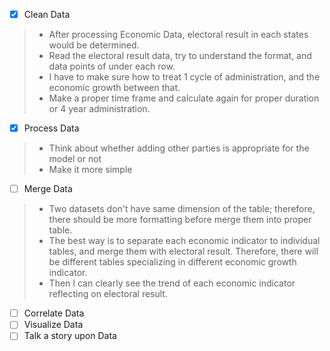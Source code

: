 
- [x] Clean Data
>- After processing Economic Data, electoral result in each states would be determined.
>- Read the electoral result data, try to understand the format, and data points of under each row.
>- I have to make sure how to treat 1 cycle of administration, and the economic growth between that.
>- Make a proper time frame and calculate again for proper duration or 4 year administration.
- [x] Process Data
>- Think about whether adding other parties is appropriate for the model or not
>- Make it more simple 
- [ ] Merge Data
>- Two datasets don't have same dimension of the table; therefore, there should be more formatting before merge them into proper table.
>- The best way is to separate each economic indicator to individual tables, and merge them with electoral result. Therefore, there will be different tables specializing in different economic growth indicator.
>- Then I can clearly see the trend of each economic indicator reflecting on electoral result.
- [ ] Correlate Data
- [ ] Visualize Data
- [ ] Talk a story upon Data
